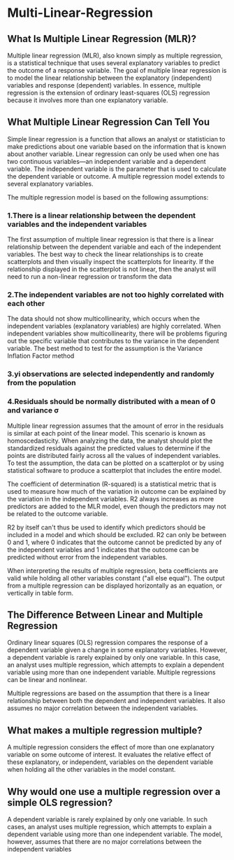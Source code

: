 # Multi-Linear-Regression

## What Is Multiple Linear Regression (MLR)?

Multiple linear regression (MLR), also known simply as multiple regression, is a statistical technique that uses several explanatory variables to predict the outcome of a response variable. The goal of multiple linear regression is to model the linear relationship between the explanatory (independent) variables and response (dependent) variables. In essence, multiple regression is the extension of ordinary least-squares (OLS) regression because it involves more than one explanatory variable.

## What Multiple Linear Regression Can Tell You

Simple linear regression is a function that allows an analyst or statistician to make predictions about one variable based on the information that is known about another variable. Linear regression can only be used when one has two continuous variables—an independent variable and a dependent variable. The independent variable is the parameter that is used to calculate the dependent variable or outcome. A multiple regression model extends to several explanatory variables.

The multiple regression model is based on the following assumptions:

### 1.There is a linear relationship between the dependent variables and the independent variables

The first assumption of multiple linear regression is that there is a linear relationship between the dependent variable and each of the independent variables. The best way to check the linear relationships is to create scatterplots and then visually inspect the scatterplots for linearity. If the relationship displayed in the scatterplot is not linear, then the analyst will need to run a non-linear regression or transform the data

### 2.The independent variables are not too highly correlated with each other

The data should not show multicollinearity, which occurs when the independent variables (explanatory variables) are highly correlated. When independent variables show multicollinearity, there will be problems figuring out the specific variable that contributes to the variance in the dependent variable. The best method to test for the assumption is the Variance Inflation Factor method

### 3.yi observations are selected independently and randomly from the population

### 4.Residuals should be normally distributed with a mean of 0 and variance σ

Multiple linear regression assumes that the amount of error in the residuals is similar at each point of the linear model. This scenario is known as homoscedasticity. When analyzing the data, the analyst should plot the standardized residuals against the predicted values to determine if the points are distributed fairly across all the values of independent variables. To test the assumption, the data can be plotted on a scatterplot or by using statistical software to produce a scatterplot that includes the entire model.

The coefficient of determination (R-squared) is a statistical metric that is used to measure how much of the variation in outcome can be explained by the variation in the independent variables. R2 always increases as more predictors are added to the MLR model, even though the predictors may not be related to the outcome variable.

R2 by itself can't thus be used to identify which predictors should be included in a model and which should be excluded. R2 can only be between 0 and 1, where 0 indicates that the outcome cannot be predicted by any of the independent variables and 1 indicates that the outcome can be predicted without error from the independent variables.

When interpreting the results of multiple regression, beta coefficients are valid while holding all other variables constant ("all else equal"). The output from a multiple regression can be displayed horizontally as an equation, or vertically in table form.

## The Difference Between Linear and Multiple Regression
Ordinary linear squares (OLS) regression compares the response of a dependent variable given a change in some explanatory variables. However, a dependent variable is rarely explained by only one variable. In this case, an analyst uses multiple regression, which attempts to explain a dependent variable using more than one independent variable. Multiple regressions can be linear and nonlinear.

Multiple regressions are based on the assumption that there is a linear relationship between both the dependent and independent variables. It also assumes no major correlation between the independent variables.

## What makes a multiple regression multiple?
A multiple regression considers the effect of more than one explanatory variable on some outcome of interest. It evaluates the relative effect of these explanatory, or independent, variables on the dependent variable when holding all the other variables in the model constant.

## Why would one use a multiple regression over a simple OLS regression?
A dependent variable is rarely explained by only one variable. In such cases, an analyst uses multiple regression, which attempts to explain a dependent variable using more than one independent variable. The model, however, assumes that there are no major correlations between the independent variables

